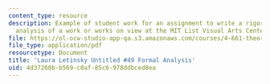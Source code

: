 ```yaml
---
content_type: resource
description: Example of student work for an assignment to write a rigorous formal
  analysis of a work or works on view at the MIT List Visual Arts Center.
file: https://ol-ocw-studio-app-qa.s3.amazonaws.com/courses/4-661-theory-and-method-in-the-study-of-architecture-and-art-fall-2015/4d37260bb569c0af85c6978ddbced8ea_MIT4_661F15_ESBrowne.pdf
file_type: application/pdf
resourcetype: Document
title: 'Laura Letinsky Untitled #49 Formal Analysis'
uid: 4d37260b-b569-c0af-85c6-978ddbced8ea
---
```

